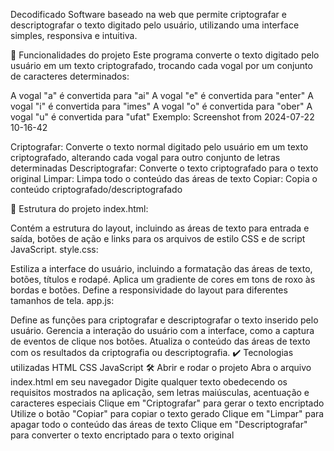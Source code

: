 Decodificado
Software baseado na web que permite criptografar e descriptografar o texto digitado pelo usuário, utilizando uma interface simples, responsiva e intuitiva.

🔨 Funcionalidades do projeto
Este programa converte o texto digitado pelo usuário em um texto criptografado, trocando cada vogal por um conjunto de caracteres determinados:

A vogal "a" é convertida para "ai"
A vogal "e" é convertida para "enter"
A vogal "i" é convertida para "imes"
A vogal "o" é convertida para "ober"
A vogal "u" é convertida para "ufat"
Exemplo: Screenshot from 2024-07-22 10-16-42

Criptografar: Converte o texto normal digitado pelo usuário em um texto criptografado, alterando cada vogal para outro conjunto de letras determinadas
Descriptografar: Converte o texto criptografado para o texto original
Limpar: Limpa todo o conteúdo das áreas de texto
Copiar: Copia o conteúdo criptografado/descriptografado


🧱 Estrutura do projeto
index.html:

Contém a estrutura do layout, incluindo as áreas de texto para entrada e saída, botões de ação e links para os arquivos de estilo CSS e de script JavaScript.
style.css:

Estiliza a interface do usuário, incluindo a formatação das áreas de texto, botões, títulos e rodapé.
Aplica um gradiente de cores em tons de roxo às bordas e botões.
Define a responsividade do layout para diferentes tamanhos de tela.
app.js:

Define as funções para criptografar e descriptografar o texto inserido pelo usuário.
Gerencia a interação do usuário com a interface, como a captura de eventos de clique nos botões.
Atualiza o conteúdo das áreas de texto com os resultados da criptografia ou descriptografia.
✔️ Tecnologias utilizadas
HTML
CSS
JavaScript
🛠️ Abrir e rodar o projeto
Abra o arquivo index.html em seu navegador
Digite qualquer texto obedecendo os requisitos mostrados na aplicação, sem letras maiúsculas, acentuação e caracteres especiais
Clique em "Criptografar" para gerar o texto encriptado
Utilize o botão "Copiar" para copiar o texto gerado
Clique em "Limpar" para apagar todo o conteúdo das áreas de texto
Clique em "Descriptografar" para converter o texto encriptado para o texto original
